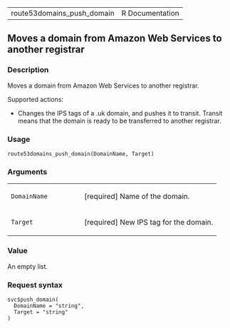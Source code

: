 <table style="width: 100%;">
<tbody>
<tr class="odd">
<td>route53domains_push_domain</td>
<td style="text-align: right;">R Documentation</td>
</tr>
</tbody>
</table>

## Moves a domain from Amazon Web Services to another registrar

### Description

Moves a domain from Amazon Web Services to another registrar.

Supported actions:

-   Changes the IPS tags of a .uk domain, and pushes it to transit.
    Transit means that the domain is ready to be transferred to another
    registrar.

### Usage

    route53domains_push_domain(DomainName, Target)

### Arguments

<table>
<colgroup>
<col style="width: 35%" />
<col style="width: 65%" />
</colgroup>
<tbody>
<tr class="odd">
<td><code
id="route53domains_push_domain_:_DomainName">DomainName</code></td>
<td><p>[required] Name of the domain.</p></td>
</tr>
<tr class="even">
<td><code id="route53domains_push_domain_:_Target">Target</code></td>
<td><p>[required] New IPS tag for the domain.</p></td>
</tr>
</tbody>
</table>

### Value

An empty list.

### Request syntax

    svc$push_domain(
      DomainName = "string",
      Target = "string"
    )

